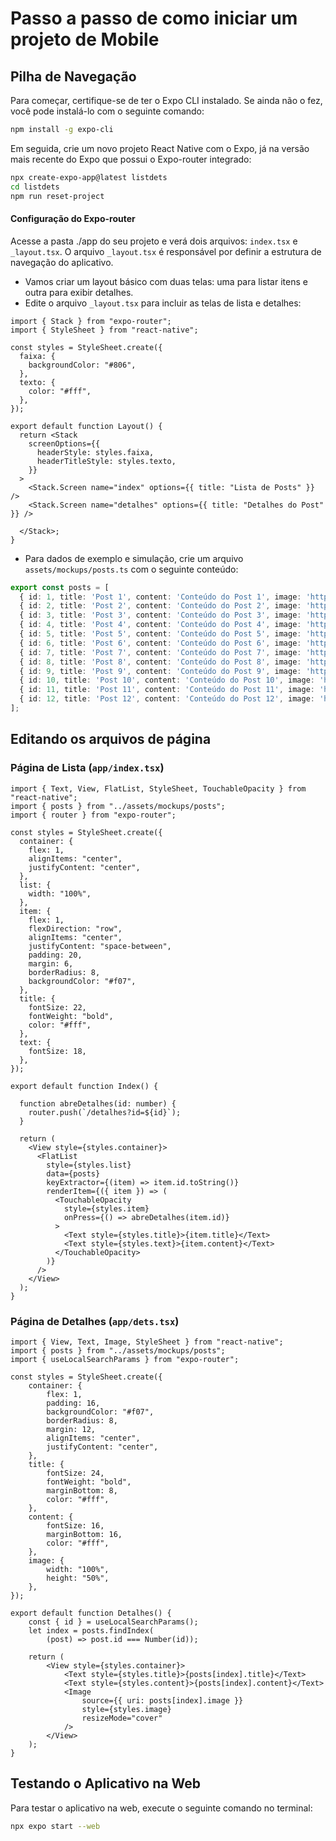 # Passo a passo de como iniciar um projeto de Mobile

## Pilha de Navegação
Para começar, certifique-se de ter o Expo CLI instalado. Se ainda não o fez, você pode instalá-lo com o seguinte comando:

```bash
npm install -g expo-cli
```

Em seguida, crie um novo projeto React Native com o Expo, já na versão mais recente do Expo que possui o Expo-router integrado:

```bash
npx create-expo-app@latest listdets
cd listdets
npm run reset-project
```

#### Configuração do Expo-router
Acesse a pasta ./app do seu projeto e verá dois arquivos: `index.tsx` e `_layout.tsx`. O arquivo `_layout.tsx` é responsável por definir a estrutura de navegação do aplicativo.
- Vamos criar um layout básico com duas telas: uma para listar itens e outra para exibir detalhes.
- Edite o arquivo `_layout.tsx` para incluir as telas de lista e detalhes:

```tsx
import { Stack } from "expo-router";
import { StyleSheet } from "react-native";

const styles = StyleSheet.create({
  faixa: {
    backgroundColor: "#806",
  },
  texto: {
    color: "#fff",
  },
});

export default function Layout() {
  return <Stack
    screenOptions={{
      headerStyle: styles.faixa,
      headerTitleStyle: styles.texto,
    }}
  >
    <Stack.Screen name="index" options={{ title: "Lista de Posts" }} />
    <Stack.Screen name="detalhes" options={{ title: "Detalhes do Post" }} />

  </Stack>;
}

```
- Para dados de exemplo e simulação, crie um arquivo `assets/mockups/posts.ts` com o seguinte conteúdo:
```ts
export const posts = [
  { id: 1, title: 'Post 1', content: 'Conteúdo do Post 1', image: 'https://wellifabio.github.io/assets/avts/av1.webp' },
  { id: 2, title: 'Post 2', content: 'Conteúdo do Post 2', image: 'https://wellifabio.github.io/assets/avts/av2.webp' },
  { id: 3, title: 'Post 3', content: 'Conteúdo do Post 3', image: 'https://wellifabio.github.io/assets/avts/av3.webp' },
  { id: 4, title: 'Post 4', content: 'Conteúdo do Post 4', image: 'https://wellifabio.github.io/assets/avts/av4.webp' },
  { id: 5, title: 'Post 5', content: 'Conteúdo do Post 5', image: 'https://wellifabio.github.io/assets/avts/av5.webp' },
  { id: 6, title: 'Post 6', content: 'Conteúdo do Post 6', image: 'https://wellifabio.github.io/assets/avts/av6.webp' },
  { id: 7, title: 'Post 7', content: 'Conteúdo do Post 7', image: 'https://wellifabio.github.io/assets/avts/av1.webp' },
  { id: 8, title: 'Post 8', content: 'Conteúdo do Post 8', image: 'https://wellifabio.github.io/assets/avts/av2.webp' },
  { id: 9, title: 'Post 9', content: 'Conteúdo do Post 9', image: 'https://wellifabio.github.io/assets/avts/av3.webp' },
  { id: 10, title: 'Post 10', content: 'Conteúdo do Post 10', image: 'https://wellifabio.github.io/assets/avts/av4.webp' },
  { id: 11, title: 'Post 11', content: 'Conteúdo do Post 11', image: 'https://wellifabio.github.io/assets/avts/av5.webp' },
  { id: 12, title: 'Post 12', content: 'Conteúdo do Post 12', image: 'https://wellifabio.github.io/assets/avts/av6.webp' },
];
```

## Editando os arquivos de página
### Página de Lista (`app/index.tsx`)
```tsx
import { Text, View, FlatList, StyleSheet, TouchableOpacity } from "react-native";
import { posts } from "../assets/mockups/posts";
import { router } from "expo-router";

const styles = StyleSheet.create({
  container: {
    flex: 1,
    alignItems: "center",
    justifyContent: "center",
  },
  list: {
    width: "100%",
  },
  item: {
    flex: 1,
    flexDirection: "row",
    alignItems: "center",
    justifyContent: "space-between",
    padding: 20,
    margin: 6,
    borderRadius: 8,
    backgroundColor: "#f07",
  },
  title: {
    fontSize: 22,
    fontWeight: "bold",
    color: "#fff",
  },
  text: {
    fontSize: 18,
  },
});

export default function Index() {

  function abreDetalhes(id: number) {
    router.push(`/detalhes?id=${id}`);
  }

  return (
    <View style={styles.container}>
      <FlatList
        style={styles.list}
        data={posts}
        keyExtractor={(item) => item.id.toString()}
        renderItem={({ item }) => (
          <TouchableOpacity
            style={styles.item}
            onPress={() => abreDetalhes(item.id)}
          >
            <Text style={styles.title}>{item.title}</Text>
            <Text style={styles.text}>{item.content}</Text>
          </TouchableOpacity>
        )}
      />
    </View>
  );
}
```
### Página de Detalhes (`app/dets.tsx`)
```tsx
import { View, Text, Image, StyleSheet } from "react-native";
import { posts } from "../assets/mockups/posts";
import { useLocalSearchParams } from "expo-router";

const styles = StyleSheet.create({
    container: {
        flex: 1,
        padding: 16,
        backgroundColor: "#f07",
        borderRadius: 8,
        margin: 12,
        alignItems: "center",
        justifyContent: "center",
    },
    title: {
        fontSize: 24,
        fontWeight: "bold",
        marginBottom: 8,
        color: "#fff",
    },
    content: {
        fontSize: 16,
        marginBottom: 16,
        color: "#fff",
    },
    image: {
        width: "100%",
        height: "50%",
    },
});

export default function Detalhes() {
    const { id } = useLocalSearchParams();
    let index = posts.findIndex(
        (post) => post.id === Number(id));

    return (
        <View style={styles.container}>
            <Text style={styles.title}>{posts[index].title}</Text>
            <Text style={styles.content}>{posts[index].content}</Text>
            <Image
                source={{ uri: posts[index].image }}
                style={styles.image}
                resizeMode="cover"
            />
        </View>
    );
}

```

## Testando o Aplicativo na Web
Para testar o aplicativo na web, execute o seguinte comando no terminal:

```bash
npx expo start --web
```